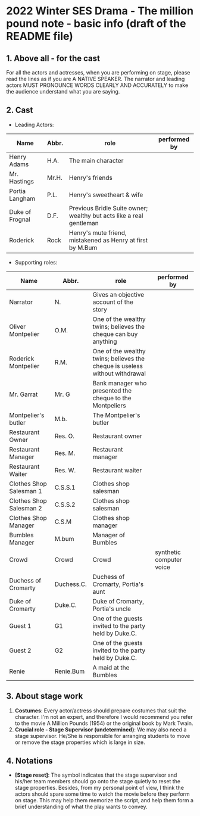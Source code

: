 # 2022 Winter SES Drama - The million pound note - basic info (draft of the README file)

## 1. Above all - for the cast

For all the actors and actresses, when you are performing on stage, please read the lines as if you are A NATIVE SPEAKER. The narrator and leading actors MUST PRONOUNCE WORDS CLEARLY AND ACCURATELY to make the audience understand what you are saying.

## 2. Cast

- Leading Actors:

| Name             | Abbr.  | role                                                                  | performed by |
|------------------|--------|-----------------------------------------------------------------------|--------------|
| Henry Adams      | H.A.   |  The main character                                                   |              |
| Mr. Hastings     | Mr.H.  | Henry's friends                                                       |              |
| Portia Langham   | P.L.   | Henry's sweetheart & wife                                             |              |
| Duke of Frognal  | D.F.   | Previous Bridle Suite owner; wealthy but acts like a real gentleman   |              |
| Roderick         | Rock   | Henry's mute friend, mistakened as Henry at first by M.Bum            |              |


- Supporting roles:

| Name                    | Abbr.   | role                                                                        | performed by |
|-------------------------|---------|-----------------------------------------------------------------------------|--------------|
| Narrator                | N.      | Gives an objective account of the story                                     |              |
| Oliver Montpelier       | O.M.    | One of the wealthy twins; believes the cheque can buy anything              |              |
| Roderick Montpelier     | R.M.    | One of the wealthy twins; believes the cheque is useless without withdrawal |              |
| Mr. Garrat              | Mr. G   | Bank manager who presented the cheque to the Montpeliers                    |              |
| Montpelier's butler     | M.b.    | The Montpelier's butler                                                     |              |
| Restaurant Owner        | Res. O. | Restaurant owner                                                            |              |
| Restaurant Manager      | Res. M. | Restaurant manager                                                          |              |
| Restaurant Waiter       | Res. W. | Restaurant waiter                                                           |              |
| Clothes Shop Salesman 1 | C.S.S.1 | Clothes shop salesman                                                       |              |
| Clothes Shop Salesman 2 | C.S.S.2 | Clothes shop salesman                                                       |              |
| Clothes Shop Manager    | C.S.M   | Clothes shop manager                                                        |              |
| Bumbles Manager         | M.bum   | Manager of Bumbles                                                          |              |
| Crowd                   | Crowd   | Crowd                                                                       | synthetic computer voice |
| Duchess of Cromarty     | Duchess.C. | Duchess of Cromarty, Portia's aunt                                       |              |
| Duke of Cromarty        | Duke.C.    | Duke of Cromarty, Portia's uncle                                         |              |
| Guest 1                 | G1         | One of the guests invited to the party held by Duke.C.                   |              |
| Guest 2                 | G2         | One of the guests invited to the party held by Duke.C.                   |              |
| Renie                   | Renie.Bum  | A maid at the Bumbles                                                    |              |



## 3. About stage work

1. **Costumes**: Every actor/actress should prepare costumes that suit the character. I'm not an expert, and therefore I would recommend you refer to the movie A Million Pounds (1954) or the original book by Mark Twain.
2. **Crucial role - Stage Supervisor (undetermined)**: We may also need a stage supervisor. He/She is responsible for arranging students to move or remove the stage properties which is large in size.

## 4. Notations

- **[Stage reset]**: The symbol indicates that the stage supervisor and his/her team members should go onto the stage quietly to reset the stage properties. Besides, from my personal point of view, I think the actors should spare some time to watch the movie before they perform on stage. This may help them memorize the script, and help them form a brief understanding of what the play wants to convey.

